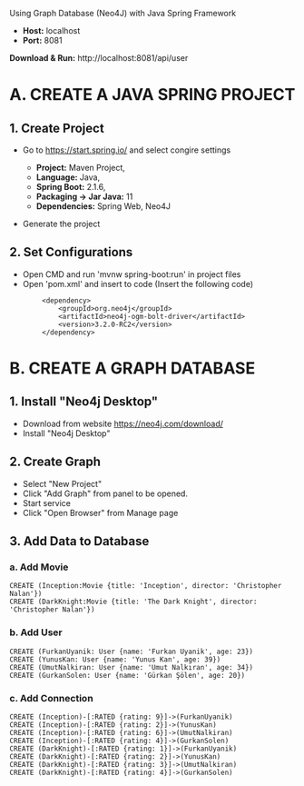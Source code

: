 Using Graph Database (Neo4J) with Java Spring Framework

* **Host:** localhost
* **Port:** 8081

**Download & Run:** http://localhost:8081/api/user

# A. CREATE A JAVA SPRING PROJECT
## 1. Create Project
- Go to https://start.spring.io/ and select congire settings
  - **Project:** Maven Project, 
  - **Language:** Java, 
  - **Spring Boot:** 2.1.6, 
  - **Packaging -> Jar Java:** 11 
  - **Dependencies:** Spring Web, Neo4J
  
- Generate the project

## 2. Set Configurations
- Open CMD and run 'mvnw spring-boot:run' in project files
- Open 'pom.xml' and insert to code (Insert the following code)
```
        <dependency>
            <groupId>org.neo4j</groupId>
            <artifactId>neo4j-ogm-bolt-driver</artifactId>
            <version>3.2.0-RC2</version>
        </dependency>
```
        
# B. CREATE A GRAPH DATABASE
## 1. Install "Neo4j Desktop" 
- Download from website https://neo4j.com/download/
- Install "Neo4j Desktop"
## 2. Create Graph
- Select "New Project"
- Click "Add Graph" from panel to be opened. 
- Start service
- Click "Open Browser" from Manage page
## 3. Add Data to Database
### a. Add Movie
```
CREATE (Inception:Movie {title: 'Inception', director: 'Christopher Nalan'})
CREATE (DarkKnight:Movie {title: 'The Dark Knight', director: 'Christopher Nalan'})
```
### b. Add User
```
CREATE (FurkanUyanik: User {name: 'Furkan Uyanik', age: 23})
CREATE (YunusKan: User {name: 'Yunus Kan', age: 39})
CREATE (UmutNalkiran: User {name: 'Umut Nalkıran', age: 34})
CREATE (GurkanSolen: User {name: 'Gürkan Şölen', age: 20})
```
### c. Add Connection
```
CREATE (Inception)-[:RATED {rating: 9}]->(FurkanUyanik)
CREATE (Inception)-[:RATED {rating: 2}]->(YunusKan)
CREATE (Inception)-[:RATED {rating: 6}]->(UmutNalkiran)
CREATE (Inception)-[:RATED {rating: 4}]->(GurkanSolen)
CREATE (DarkKnight)-[:RATED {rating: 1}]->(FurkanUyanik)
CREATE (DarkKnight)-[:RATED {rating: 2}]->(YunusKan)
CREATE (DarkKnight)-[:RATED {rating: 3}]->(UmutNalkiran)
CREATE (DarkKnight)-[:RATED {rating: 4}]->(GurkanSolen)
```
